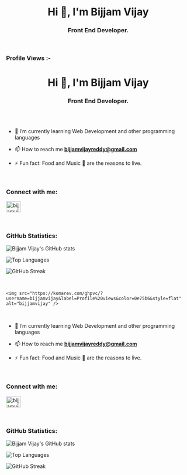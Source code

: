 <h1 align="center">Hi 👋, I'm Bijjam Vijay</h1>
<h3 align="center">Front End Developer.</h3>

<br>

<p align="right"> <h3>Profile Views :-</h3> <h1 align="center">Hi 👋, I'm Bijjam Vijay</h1>
<h3 align="center">Front End Developer.</h3>

<br>

<br>

- 🌱 I’m currently learning Web Development and other programming languages

- 📫 How to reach me **bijjamvijayreddy@gmail.com**

- ⚡ Fun fact: Food and Music 🎵 are the reasons to live.

<br>

<h3 align="left">Connect with me:</h3>
<p align="left">
  <a href="https://www.linkedin.com/in/bijjamvijay/" target="blank">
    <img align="center" src="https://raw.githubusercontent.com/rahuldkjain/github-profile-readme-generator/master/src/images/icons/Social/linked-in-alt.svg" alt="bijjamvijay" height="30" width="40" />
  </a>
</p>

<br>

<h3>GitHub Statistics:</h3>

![Bijjam Vijay's GitHub stats](https://github-readme-stats.vercel.app/api?username=bijjamvijay&show_icons=true&theme=dark&bg_color=0d1117&text_color=ffffff)

![Top Languages](https://github-readme-stats.vercel.app/api/top-langs/?username=bijjamvijay&layout=compact&theme=dark&bg_color=0d1117&text_color=ffffff)

![GitHub Streak](https://github-readme-streak-stats.herokuapp.com/?user=bijjamvijay&theme=dark&background=0d1117&date_format=M%20j%5B%2C%20Y%5D)

<br>

    <img src="https://komarev.com/ghpvc/?username=bijjamvijay&label=Profile%20views&color=0e75b6&style=flat" alt="bijjamvijay" /> 
</p>

<br>

- 🌱 I’m currently learning Web Development and other programming languages

- 📫 How to reach me **bijjamvijayreddy@gmail.com**

- ⚡ Fun fact: Food and Music 🎵 are the reasons to live.

<br>

<h3 align="left">Connect with me:</h3>
<p align="left">
  <a href="https://www.linkedin.com/in/bijjamvijay/" target="blank">
    <img align="center" src="https://raw.githubusercontent.com/rahuldkjain/github-profile-readme-generator/master/src/images/icons/Social/linked-in-alt.svg" alt="bijjamvijay" height="30" width="40" />
  </a>
</p>

<br>

<h3>GitHub Statistics:</h3>

![Bijjam Vijay's GitHub stats](https://github-readme-stats.vercel.app/api?username=bijjamvijay&show_icons=true&theme=dark&bg_color=0d1117&text_color=ffffff)

![Top Languages](https://github-readme-stats.vercel.app/api/top-langs/?username=bijjamvijay&layout=compact&theme=dark&bg_color=0d1117&text_color=ffffff)

![GitHub Streak](https://github-readme-streak-stats.herokuapp.com/?user=bijjamvijay&theme=dark&background=0d1117&date_format=M%20j%5B%2C%20Y%5D)

<br>
